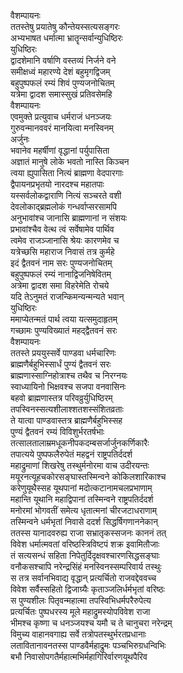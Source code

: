 वैशम्पायनः  
ततस्तेषु प्रयातेषु कौन्तेयस्सत्यसङ्गरः  
अभ्यभाषत धर्मात्मा भ्रातॄन्सर्वान्युधिष्ठिरः  
युधिष्ठिरः  
द्वादशेमानि वर्षाणि वस्तव्यं निर्जने वने  
समीक्षध्वं महारण्ये देशं बहुमृगद्विजम्  
बहुपुष्पफलं रम्यं शिवं पुण्यजनोचितम्  
यत्रेमा द्वादश समास्सुखं प्रतिवसेमहि  
वैशम्पायनः  
एवमुक्ते प्रत्युवाच धर्मराजं धनञ्जयः  
गुरुवन्मानववरं मानयित्वा मनस्विनम्  
अर्जुनः  
भवानेव महर्षीणां वृद्धानां पर्युपासिता  
अज्ञातं मानुषे लोके भवतो नास्ति किञ्चन  
त्वया ह्युपासिता नित्यं ब्राह्मणा वेदपारगाः  
द्वैपायनप्रभृतयो नारदश्च महातपाः  
यस्सर्वलोकद्वाराणि नित्यं सञ्चरते वशी  
देवलोकाद्ब्रह्मलोकं गन्धर्वाप्सरसामपि  
अनुभावांश्च जानासि ब्राह्मणानां न संशयः  
प्रभावांश्चैव वेत्थ त्वं सर्वेषामेव पार्थिव  
त्वमेव राजञ्जानासि श्रेयः कारणमेव च  
यत्रेच्छसि महाराज निवासं तत्र कुर्महे  
इदं द्वैतवनं नाम सरः पुण्यजनोचितम्  
बहुपुष्पफलं रम्यं नानाद्विजनिषेवितम्  
अत्रेमा द्वादश समा विहरेमेति रोचये  
यदि तेऽनुमतं राजन्किमन्यन्मन्यते भवान्  
युधिष्ठिरः  
ममाप्येतन्मतं पार्थ त्वया यत्समुदाहृतम्  
गच्छामः पुण्यविख्यातं महद्द्वैतवनं सरः  
वैशम्पायनः  
ततस्ते प्रययुस्सर्वे पाण्डवा धर्मचारिणः  
ब्राह्मणैर्बहुभिस्सार्धं पुण्यं द्वैतवनं सरः  
ब्राह्मणास्साग्निहोत्राश्च तथैव च निरग्नयः  
स्वाध्यायिनो भिक्षवश्च सजपा वनवासिनः  
बहवो ब्राह्मणास्तत्र परिवव्रुर्युधिष्ठिरम्  
तपस्विनस्सत्यशीलाश्शतशस्संशितव्रताः  
ते यात्वा पाण्डवास्तत्र ब्राह्मणैर्बहुभिस्सह  
पुण्यं द्वैतवनं रम्यं विविशुर्भरतर्षभाः  
तत्सालतालाम्रमधूकनीपकदम्बसर्जार्जुनकर्णिकारैः  
तपात्यये पुष्पफलैरुपेतं महद्वनं राष्ट्रपतिर्ददर्श  
महाद्रुमाणां शिखरेषु तस्थुर्मनोरमा वाच उदीरयन्तः  
मयूरनत्यूहचकोरसङ्घास्तस्मिन्वने कोकिलशारिकाश्च  
करेणुयूथैस्सह यूथपानां मदोत्कटानामचलप्रभाणाम्  
महान्ति यूथानि महाद्विपानां तस्मिन्वने राष्ट्रपतिर्ददर्श  
मनोरमां भोगवतीं समेत्य धृतात्मनां चीरजटाधराणाम्  
तस्मिन्वने धर्मभृतां निवासे ददर्श सिद्धर्षिगणाननेकान्  
ततस्स यानादवरुह्य राजा सभ्रातृकस्सजनः काननं तत्  
विवेश धर्मात्मवतां वरिष्ठस्त्रिविष्टपं शक्र इवामितौजाः  
तं सत्यसन्धं सहिता निपेतुर्दिदृक्षवश्चारणसिद्धसङ्घाः  
वनौकसश्चापि नरेन्द्रसिंहं मनस्विनस्सम्परिवार्य तस्थुः  
स तत्र सर्वानभिवाद्य वृद्धान् प्रत्यर्चितो राजवद्देववच्च  
विवेश सर्वैस्सहितो द्विजाग्र्यैः कृताञ्जलिर्धर्मभृतां वरिष्ठः  
स पुण्यशीलः पितृवन्महात्मा तपस्विभिधर्मपरैरुपेत्य  
प्रत्यर्चितः पुष्पधरस्य मूले महाद्रुमस्योपविवेश राजा  
भीमश्च कृष्णा च धनञ्जयश्च यमौ च ते चानुचरा नरेन्द्रम्  
विमुच्य वाहानवगाह्य सर्वे तत्रोपतस्थुर्भरतप्रधानाः  
लतावितानावनतस्स पाण्डवैर्महाद्रुमः पञ्चभिरुग्रधन्विभिः  
बभौ निवासोपगतैर्महात्मभिर्महागिरिर्वारणयूथपैरिव  
